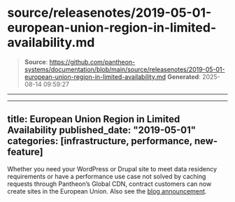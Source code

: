 # source/releasenotes/2019-05-01-european-union-region-in-limited-availability.md

> **Source**: https://github.com/pantheon-systems/documentation/blob/main/source/releasenotes/2019-05-01-european-union-region-in-limited-availability.md
> **Generated**: 2025-08-14 09:59:27

---

---
title: European Union Region in Limited Availability
published_date: "2019-05-01"
categories: [infrastructure, performance, new-feature]
---
Whether you need your WordPress or Drupal site to meet data residency requirements or have a performance use case not solved by caching requests through Pantheon’s Global CDN, contract customers can now create sites in the European Union. Also see the [blog announcement](https://pantheon.io/blog/announcing-european-region-limited-availability).
